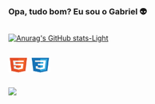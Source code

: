 ### Opa, tudo bom? Eu sou o Gabriel 👽
##

[![Anurag's GitHub stats-Light](https://github-readme-stats.vercel.app/api?username=GbrielDL&show_icons=true&theme=default#gh-light-mode-only)](https://github.com/anuraghazra/github-readme-stats#gh-light-mode-only) 

<div style="display: inline_block"><br>
  <img align="center" alt="Rafa-HTML" height="30" width="40" src="https://raw.githubusercontent.com/devicons/devicon/master/icons/html5/html5-original.svg">
  <img align="center" alt="Rafa-CSS" height="30" width="40" src="https://raw.githubusercontent.com/devicons/devicon/master/icons/css3/css3-original.svg">
</div>

##
<div> 
  
  <a href="https://www.instagram.com/gbriel.dl/" target="_blank"><img src="https://img.shields.io/badge/-Instagram-%23E4405F?style=for-the-badge&logo=instagram&logoColor=white" target="_blank"></a>

</div>
